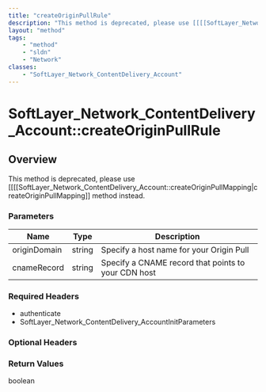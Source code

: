 ```yaml
---
title: "createOriginPullRule"
description: "This method is deprecated, please use [[[[SoftLayer_Network_ContentDelivery_Account::createOriginPullMapping|createOrigi... "
layout: "method"
tags:
    - "method"
    - "sldn"
    - "Network"
classes:
    - "SoftLayer_Network_ContentDelivery_Account"
---
```

# SoftLayer_Network_ContentDelivery_Account::createOriginPullRule
## Overview 
This method is deprecated, please use [[[[SoftLayer_Network_ContentDelivery_Account::createOriginPullMapping|createOriginPullMapping]] method instead. 

### Parameters 
|Name | Type | Description |
| --- | --- | --- |
|originDomain| string| Specify a host name for your Origin Pull|
|cnameRecord| string| Specify a CNAME record that points to your CDN host|


### Required Headers
* authenticate
* SoftLayer_Network_ContentDelivery_AccountInitParameters

### Optional Headers

### Return Values
boolean

